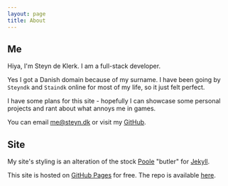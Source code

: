 ```yaml
---
layout: page
title: About
---
```


## Me

Hiya, I'm Steyn de Klerk.
I am a full-stack developer.

Yes I got a Danish domain because of my surname.
I have been going by `Steyndk` and `Staindk` online for most of my life, so it just felt perfect.

I have some plans for this site - hopefully I can showcase some personal projects and rant about what annoys me in games.

You can email [me@steyn.dk](mailto:me@steyn.dk) or visit my [GitHub](https://github.com/Staindk).

## Site

My site's styling is an alteration of the stock [Poole](https://getpoole.com/) "butler" for [Jekyll](https://jekyllrb.com).

This site is hosted on [GitHub Pages](https://pages.github.com) for free. 
The repo is available [here](https://github.com/Staindk/staindk.github.io).